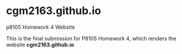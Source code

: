 # cgm2163.github.io
p8105 Homework 4 Website

This is the final submission for P8105 Homework 4, which renders the 
website **cgm2163.github.io**

